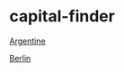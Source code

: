# capital-finder

[Argentine](https://capital-finder-jf2px25y2-omarghonimat97.vercel.app/api/capital-finder?country=Argentine)


[Berlin](https://capital-finder-jf2px25y2-omarghonimat97.vercel.app/api/capital-finder?capital=Berlin)